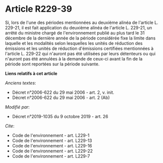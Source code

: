 # Article R229-39

Si, lors de l'une des périodes mentionnées au deuxième alinéa de l'article L. 229-21, il est fait application du deuxième
alinéa de l'article L. 229-21, un arrêté du ministre chargé de l'environnement publié au plus tard le 31 décembre de la
dernière année de la période considérée fixe la limite dans laquelle et les modalités selon lesquelles les unités de
réduction des émissions et les unités de réduction d'émissions certifiées mentionnées à l'article L. 229-22 qui n'auront pas
été utilisées par leurs détenteurs ou qui n'auront pas été annulées à la demande de ceux-ci avant la fin de la période sont
reportées sur la période suivante.

**Liens relatifs à cet article**

_Anciens textes_:

  - Décret n°2006-622 du 29 mai 2006 - art. 2, v. init.
  - Décret n°2006-622 du 29 mai 2006 - art. 2 (Ab)

_Modifié par_:

  - Décret n°2019-1035 du 9 octobre 2019 - art. 26

_Cite_:

  - Code de l'environnement - art. L229-1
  - Code de l'environnement - art. L229-13
  - Code de l'environnement - art. L229-16
  - Code de l'environnement - art. L229-22
  - Code de l'environnement - art. L229-7
